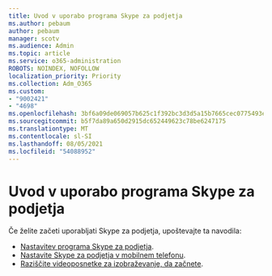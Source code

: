```yaml
---
title: Uvod v uporabo programa Skype za podjetja
ms.author: pebaum
author: pebaum
manager: scotv
ms.audience: Admin
ms.topic: article
ms.service: o365-administration
ROBOTS: NOINDEX, NOFOLLOW
localization_priority: Priority
ms.collection: Adm_O365
ms.custom:
- "9002421"
- "4698"
ms.openlocfilehash: 3bf6a09de069057b625c1f392bc3d3d5a15b7665cec0775493e38fd47fbcf3f4
ms.sourcegitcommit: b5f7da89a650d2915dc652449623c78be6247175
ms.translationtype: MT
ms.contentlocale: sl-SI
ms.lasthandoff: 08/05/2021
ms.locfileid: "54088952"
---
```

# <a name="getting-started-using-skype-for-business"></a>Uvod v uporabo programa Skype za podjetja

Če želite začeti uporabljati Skype za podjetja, upoštevajte ta navodila:

- [Nastavitev programa Skype za podjetja](https://support.office.com/article/Set-up-Skype-for-Business-c0b4ef28-d281-4bb6-ba4d-50495d2ae24c).
- [Nastavite Skype za podjetja v mobilnem telefonu](https://support.office.com/article/set-up-your-mobile-apps-985ab72b-47ed-4e0b-9ee5-7376263553ca).
- [Raziščite videoposnetke za izobraževanje, da začnete](https://support.office.com/article/video-download-and-install-skype-for-business-9162ae37-12f9-4971-bbbe-2e4a05590f36).
